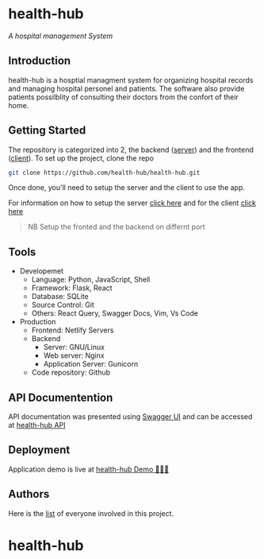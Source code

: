 # health-hub
*A hospital management System*

## Introduction
health-hub is a hosptial managment system for organizing hospital records and managing hospital personel and patients. The software also provide patients possilblity of consulting their doctors from the confort of their home. 

## Getting Started
The repository is categorized into 2, the backend ([server](./server/)) and the frontend ([client](./client/)). To set up the project, clone the repo
```sh
git clone https://github.com/health-hub/health-hub.git
```
Once done, you'll need to setup the server and the client to use the app.


For information on how to setup the server [click here](./server/README.md) and for the client [click here](./client/README.md)

>NB Setup the fronted and the backend on differnt port
## Tools
- Developemet
    - Language: Python, JavaScript, Shell
    - Framework: Flask, React
    - Database: SQLite
    - Source Control: Git
    - Others: React Query, Swagger Docs, Vim, Vs Code 
- Production
    - Frontend: Netlify Servers
    - Backend
        - Server: GNU/Linux
        - Web server: Nginx 
        - Application Server: Gunicorn
    - Code repository: Github 
## API Documentention
API documentation was presented using [Swagger UI](https://swagger.io/tools/swagger-ui/) and can be accessed at [health-hub API](https://health-hub-5ola.onrender.com/api/v1)

## Deployment
Application demo is live at [health-hub Demo 🚀🚀🚀](https://health-hub-demo.netlify.app)
## Authors
Here is the [list](./AUTHORS) of everyone involved in this project. 


# health-hub
